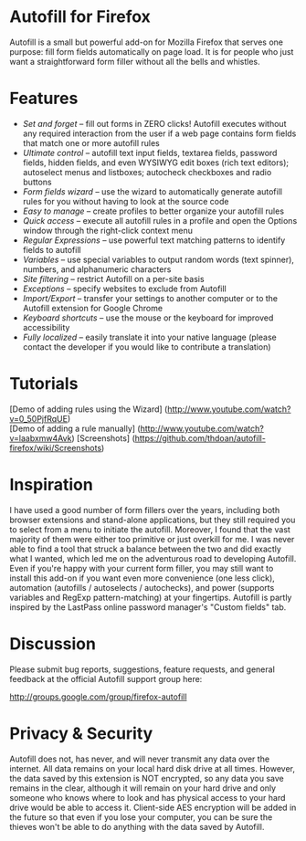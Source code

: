 Autofill for Firefox
====================

Autofill is a small but powerful add-on for Mozilla Firefox that serves one purpose: fill form fields automatically on page load. It is for people who just want a straightforward form filler without all the bells and whistles.

Features
========
- _Set and forget_ – fill out forms in ZERO clicks! Autofill executes without any required interaction from the user if a web page contains form fields that match one or more autofill rules
- _Ultimate control_ – autofill text input fields, textarea fields, password fields, hidden fields, and even WYSIWYG edit boxes (rich text editors); autoselect menus and listboxes; autocheck checkboxes and radio buttons
- _Form fields wizard_ – use the wizard to automatically generate autofill rules for you without having to look at the source code
- _Easy to manage_ – create profiles to better organize your autofill rules
- _Quick access_ – execute all autofill rules in a profile and open the Options window through the right-click context menu
- _Regular Expressions_ – use powerful text matching patterns to identify fields to autofill
- _Variables_ – use special variables to output random words (text spinner), numbers, and alphanumeric characters
- _Site filtering_ – restrict Autofill on a per-site basis
- _Exceptions_ – specify websites to exclude from Autofill
- _Import/Export_ – transfer your settings to another computer or to the Autofill extension for Google Chrome
- _Keyboard shortcuts_ – use the mouse or the keyboard for improved accessibility
- _Fully localized_ – easily translate it into your native language (please contact the developer if you would like to contribute a translation)

Tutorials
=========
[Demo of adding rules using the Wizard] (http://www.youtube.com/watch?v=0_50PjfRqUE)  
[Demo of adding a rule manually] (http://www.youtube.com/watch?v=laabxmw4Avk)
[Screenshots] (https://github.com/thdoan/autofill-firefox/wiki/Screenshots)

Inspiration
===========
I have used a good number of form fillers over the years, including both browser extensions and stand-alone applications, but they still required you to select from a menu to initiate the autofill. Moreover, I found that the vast majority of them were either too primitive or just overkill for me. I was never able to find a tool that struck a balance between the two and did exactly what I wanted, which led me on the adventurous road to developing Autofill. Even if you're happy with your current form filler, you may still want to install this add-on if you want even more convenience (one less click), automation (autofills / autoselects / autochecks), and power (supports variables and RegExp pattern-matching) at your fingertips. Autofill is partly inspired by the LastPass online password manager's "Custom fields" tab.

Discussion
==========
Please submit bug reports, suggestions, feature requests, and general feedback at the official Autofill support group here:

http://groups.google.com/group/firefox-autofill

Privacy & Security
==================
Autofill does not, has never, and will never transmit any data over the internet. All data remains on your local hard disk drive at all times. However, the data saved by this extension is NOT encrypted, so any data you save remains in the clear, although it will remain on your hard drive and only someone who knows where to look and has physical access to your hard drive would be able to access it. Client-side AES encryption will be added in the future so that even if you lose your computer, you can be sure the thieves won't be able to do anything with the data saved by Autofill.
